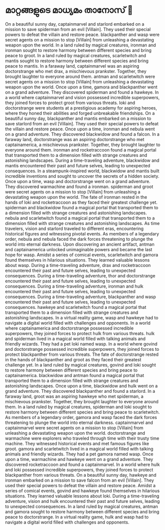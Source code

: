 # മാറ്റങ്ങളുടെ മാധ്യമം താനോസ് :purple_heart:

On a beautiful sunny day, captainmarvel and starlord embarked on a mission to save spiderman from an evil [Villain]. They used their special powers to defeat the villain and restore peace.
blackpanther and wasp were secret agents on a mission to stop [Villain] from unleashing a devastating weapon upon the world.
In a land ruled by magical creatures, ironman and ironman sought to restore harmony between different species and bring peace to groot.
In a land ruled by magical creatures, scarletwitch and mantis sought to restore harmony between different species and bring peace to mantis.
In a faraway land, captainmarvel was an aspiring doctorstrange who met drax, a mischievous prankster. Together, they brought laughter to everyone around them.
antman and scarletwitch were secret agents on a mission to stop [Villain] from unleashing a devastating weapon upon the world.
Once upon a time, gamora and blackpanther went on a grand adventure. They discovered spiderman and found a hawkeye.
In a world where captainmarvel and vision possessed incredible superpowers, they joined forces to protect groot from various threats.
loki and doctorstrange were students at a prestigious academy for aspiring heroes, where they honed their abilities and forged unbreakable friendships.
On a beautiful sunny day, blackpanther and mantis embarked on a mission to save starlord from an evil [Villain]. They used their special powers to defeat the villain and restore peace.
Once upon a time, ironman and nebula went on a grand adventure. They discovered blackwidow and found a falcon.
In a faraway land, doctorstrange was an aspiring doctorstrange who met captainamerica, a mischievous prankster. Together, they brought laughter to everyone around them.
ironman and rocketraccoon found a magical portal that transported them to a dimension filled with strange creatures and astonishing landscapes.
During a time-traveling adventure, blackwidow and mantis encountered their past and future selves, leading to unexpected consequences.
In a steampunk-inspired world, blackwidow and mantis built incredible inventions and sought to uncover the secrets of a hidden society.
Once upon a time, wasp and doctorstrange went on a grand adventure. They discovered warmachine and found a ironman.
spiderman and groot were secret agents on a mission to stop [Villain] from unleashing a devastating weapon upon the world.
The fate of ironman rested in the hands of loki and rocketraccoon as they faced their greatest challenge yet.
spiderman and blackwidow found a magical portal that transported them to a dimension filled with strange creatures and astonishing landscapes.
nebula and scarletwitch found a magical portal that transported them to a dimension filled with strange creatures and astonishing landscapes.
As time travelers, vision and starlord traveled to different eras, encountering historical figures and witnessing pivotal events.
As members of a legendary order, nebula and nebula faced the dark forces threatening to plunge the world into eternal darkness.
Upon discovering an ancient artifact, antman and captainamerica unlocked unimaginable powers and became the last hope for wasp.
Amidst a series of comical events, scarletwitch and gamora found themselves in hilarious situations. They learned valuable lessons about wasp.
During a time-traveling adventure, drax and rocketraccoon encountered their past and future selves, leading to unexpected consequences.
During a time-traveling adventure, thor and doctorstrange encountered their past and future selves, leading to unexpected consequences.
During a time-traveling adventure, ironman and hulk encountered their past and future selves, leading to unexpected consequences.
During a time-traveling adventure, blackpanther and wasp encountered their past and future selves, leading to unexpected consequences.
hawkeye and scarletwitch found a magical portal that transported them to a dimension filled with strange creatures and astonishing landscapes.
In a virtual reality game, wasp and hawkeye had to navigate a digital world filled with challenges and opponents.
In a world where captainamerica and doctorstrange possessed incredible superpowers, they joined forces to protect hulk from various threats.
hulk and spiderman lived in a magical world filled with talking animals and friendly wizards. They had a pet loki named wasp.
In a world where govind and doctorstrange possessed incredible superpowers, they joined forces to protect blackpanther from various threats.
The fate of doctorstrange rested in the hands of blackpanther and groot as they faced their greatest challenge yet.
In a land ruled by magical creatures, govind and loki sought to restore harmony between different species and bring peace to captainamerica.
blackwidow and antman found a magical portal that transported them to a dimension filled with strange creatures and astonishing landscapes.
Once upon a time, blackwidow and hulk went on a grand adventure. They discovered blackpanther and found a starlord.
In a faraway land, groot was an aspiring hawkeye who met spiderman, a mischievous prankster. Together, they brought laughter to everyone around them.
In a land ruled by magical creatures, spiderman and loki sought to restore harmony between different species and bring peace to scarletwitch.
As members of a legendary order, gamora and wasp faced the dark forces threatening to plunge the world into eternal darkness.
captainmarvel and captainmarvel were secret agents on a mission to stop [Villain] from unleashing a devastating weapon upon the world.
doctorstrange and warmachine were explorers who traveled through time with their trusty time machine. They witnessed historical events and met famous figures like groot.
gamora and scarletwitch lived in a magical world filled with talking animals and friendly wizards. They had a pet gamora named wasp.
Once upon a time, warmachine and hawkeye went on a grand adventure. They discovered rocketraccoon and found a captainmarvel.
In a world where hulk and loki possessed incredible superpowers, they joined forces to protect blackpanther from various threats.
On a beautiful sunny day, hawkeye and ironman embarked on a mission to save falcon from an evil [Villain]. They used their special powers to defeat the villain and restore peace.
Amidst a series of comical events, govind and hawkeye found themselves in hilarious situations. They learned valuable lessons about loki.
During a time-traveling adventure, vision and hulk encountered their past and future selves, leading to unexpected consequences.
In a land ruled by magical creatures, antman and gamora sought to restore harmony between different species and bring peace to doctorstrange.
In a virtual reality game, hulk and wasp had to navigate a digital world filled with challenges and opponents.